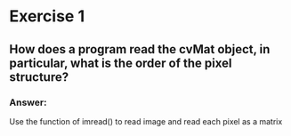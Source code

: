 # Exercise 1
## How does a program read the cvMat object, in particular, what is the order of the pixel structure?

### Answer:
Use the function of imread() to read image and read each pixel as a matrix
